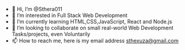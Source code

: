 - 👋 Hi, I’m @Sthera011
- 👀 I’m interested in Full Stack Web Development 
- 🌱 I’m currently learning HTML,CSS,JavaScript, React and Node.js
- 💞️ I’m looking to collaborate on small real-world Web Development Tasks/projects, even Voluntarily  
- 📫 How to reach me, here is my email address sthexuza@gmail.com

<!---
Sthera011/Sthera011 is a ✨ special ✨ repository because its `README.md` (this file) appears on your GitHub profile.
You can click the Preview link to take a look at your changes.
--->
